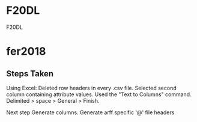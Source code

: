 # F20DL
F20DL


# fer2018

## Steps Taken
Using Excel:
Deleted row headers in every .csv file.
Selected second column containing attribute values.
Used the "Text to Columns" command.
Delimited > space > General > Finish.

Next step
Generate columns.
Generate arff specific '@' file headers
